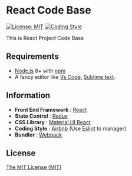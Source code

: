 # React Code Base

[![License: MIT](https://img.shields.io/badge/License-MIT-blue.svg)](https://opensource.org/licenses/MIT)
[![Coding Style](https://img.shields.io/badge/Coding%20Style-airbnb-blue)](https://github.com/airbnb/javascript)

This is React Project Code Base

## Requirements

- [Node.js](https://nodejs.org/en/) 8+ with [npm](https://www.npmjs.com/)
- A fancy editor like [Vs Code](https://code.visualstudio.com/), [Sublime text](https://www.sublimetext.com/).

## Information

- **Front End Framework** : [React](https://github.com/facebook/react)
- **State Control** : [Redux](https://github.com/reduxjs/redux)
- **CSS Library** : [Material UI React](https://github.com/mui-org/material-ui)
- **Coding Style** : [Airbnb](https://github.com/airbnb/javascript) (Use [Eslint](https://eslint.org/) to manager)
- **Bundler** : [Webpack](https://github.com/webpack/webpack)

## License

[The MIT License (MIT)](LICENSE)
